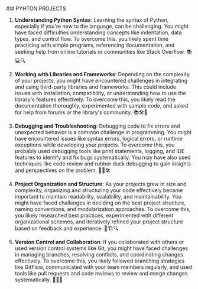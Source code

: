 
#!# PYHTON PROJECTS


1. **Understanding Python Syntax**: Learning the syntax of Python, especially if you're new to the language, can be challenging. You might have faced difficulties understanding concepts like indentation, data types, and control flow. To overcome this, you likely spent time practicing with simple programs, referencing documentation, and seeking help from online tutorials or communities like Stack Overflow. 📚💻🔍

2. **Working with Libraries and Frameworks**: Depending on the complexity of your projects, you might have encountered challenges in integrating and using third-party libraries and frameworks. This could include issues with installation, compatibility, or understanding how to use the library's features effectively. To overcome this, you likely read the documentation thoroughly, experimented with sample code, and asked for help from forums or the library's community. 📚🛠️🤝

3. **Debugging and Troubleshooting**: Debugging code to fix errors and unexpected behavior is a common challenge in programming. You might have encountered issues like syntax errors, logical errors, or runtime exceptions while developing your projects. To overcome this, you probably used debugging tools like print statements, logging, and IDE features to identify and fix bugs systematically. You may have also used techniques like code review and rubber duck debugging to gain insights and perspectives on the problem. 🐛🔧🛠️

4. **Project Organization and Structure**: As your projects grew in size and complexity, organizing and structuring your code effectively became important to maintain readability, scalability, and maintainability. You might have faced challenges in deciding on the best project structure, naming conventions, and modularization approaches. To overcome this, you likely researched best practices, experimented with different organizational schemes, and iteratively refined your project structure based on feedback and experience. 📁🏗️🔍

5. **Version Control and Collaboration**: If you collaborated with others or used version control systems like Git, you might have faced challenges in managing branches, resolving conflicts, and coordinating changes effectively. To overcome this, you likely followed branching strategies like GitFlow, communicated with your team members regularly, and used tools like pull requests and code reviews to review and merge changes systematically. 🔄👥🤝

 


